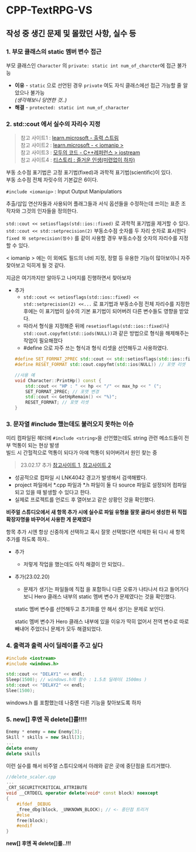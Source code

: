 # CPP-TextRPG-VS

## 작성 중 생긴 문제 및 몰랐던 사항, 실수 등
### 1. 부모 클래스의 static 멤버 변수 접근
부모 클래스인 `Character` 의 `private: static int num_of_charcter`에 접근 불가능
- **이유** - `static` 으로 선언된 경우 `private` 여도 자식 클래스에선 접근 가능할 줄 알았으나 불가능  
_(생각해보니 당연한 것..)_
- **해결** - `protected: static int num_of_character`

### 2. std::cout 에서 실수의 자리수 지정
> 참고 사이트1 : [learn.microsoft - 출력 스트림](https://learn.microsoft.com/ko-kr/cpp/standard-library/ios-functions?view=msvc-170#fixed)  
참고 사이트2 : [learn.microsoft - < iomanip >](https://learn.microsoft.com/ko-kr/cpp/standard-library/iomanip?view=msvc-170)  
참고 사이트3 : [모두의 코드 - C++레퍼런스 > iostream](https://modoocode.com/143)  
참고 사이트4 : [티스토리 : 즐거운 인생(미련없이 하자)](https://doitnow-man.tistory.com/234)

부동 소수점 표기법은 고정 표기법(fixed)과 과학적 표기법(scientific)이 있다.  
부동 소수점 전체 자릿수의 기본값은 6이다.

`#include <iomanip>` : Input Output Manipulatiors

추출/삽입 연산자들과 사용되어 플래그들과 서식 옵션들을 수정하는데 쓰이는 표준 조작자와 그것의 인자들을 정의한다.

`std::cout << setiosflags(std::ios::fixed)` 로 과학적 표기법을 제거할 수 있다.  
`std::cout << std::setprecision(2)` 부동소수점 숫자를  두 자리 숫자로 표시한다  
`fixed 와 setprecision(정수)` 를 같이 사용할 경우 부동소수점 숫자의 자리수를 지정할 수 있다.

< iomanip > 에는 이 외에도 필드의 너비 지정, 정렬 등 유용한 기능이 많아보이니 자주 찾아보고 익히게 될 것 같다.

지금은 여기까지만 알아두고 나머지를 진행하면서 찾아보자

- 추가
    - `std::cout << setiosflags(std::ios::fixed) << std::setprecision(2) <<...` 로 표기법과 부동소수점 전체 자리수를 지정한 후에는 이 표기법이 실수의 기본 표기법이 되어버려 다른 변수들도 영향을 받았다.
    - 따라서 형식을 지정해준 뒤에 `resetiosflags(std::ios::fixed)`나 `std::cout.copyfmt(std::iods(NULL))`과 같은 방법으로 형식을 해제해주는 작업이 필요해졌다
    - #define 으로 자주 쓰는 형식과 형식 리셋을 선언해두고 사용하였다.
    ```cpp
    #define SET_FORMAT_2PREC std::cout << std::setiosflags(std::ios::fixed) << std::setprecision(2) // 소수점 2자리 포맷
    #define RESET_FORMAT std::cout.copyfmt(std::ios(NULL)) // 포맷 리셋

    //사용 예
    void Character::PrintHp() const {
        std::cout << "HP : " << hp << "/" << max_hp << " (";
        SET_FORMAT_2PREC; // 포맷 변경
        std::cout << GetHpRemain() << "%)";
        RESET_FORMAT; // 포맷 리셋 
    }
    ```

### 3. 문자열 #include 했는데도 불러오지 못하는 이슈
미리 컴파일된 헤더에 `#include <string>`을 선언했는데도 string 관련 메소드들이 전부 먹통이 되는 현상 발생  
빌드 시 간헐적으로 먹통이 되다가 아얘 먹통이 되어버려서 원인 찾는 중  
> 23.02.17 추가 [참고사이트 1](https://dh8607.tistory.com/191), [참고사이트 2](http://stackoverflow.com/questions/3695174/visual-studio-2010s-strange-warning-lnk4042)

- 성공적으로 컴파일 시 LNK4042 경고가 발생해서 검색해봤다.
- project 파일에서 *.cpp 파일과 *.h 파일이 둘 다 source 파일로 설정되어 컴파일되고 있을 때 발생할 수 있다고 한다.
- 실제로 프로젝트를 언로드 후 열어보고 같은 상황인 것을 확인했다.

**비주얼 스튜디오에서 새 항목 추가 시에 실수로 파일 유형을 잘못 골라서 생성한 뒤 직접 확장자명을 바꾸어서 사용한 게 문제였다**

항목 추가 시엔 항상 신중하게 선택하고 혹시 잘못 선택했다면 삭제한 뒤 다시 새 항목 추가를 하도록 하자..

- 추가
    - 저렇게 작업을 했는데도 아직 해결이 안 되었다..

- 추가(23.02.20)
    - 문제가 생기는 파일들에 직접 <string>을 포함하니 다른 오류가 나타나서 타고 들어가다보니
    Hero 클래스 내부의 static 멤버 변수가 문제였다는 것을 확인했다.

    static 멤버 변수를 선언해두고 초기화를 안 해서 생기는 문제로 보인다.

    static 멤버 변수가 Hero 클래스 내부에 있을 이유가 딱히 없어서 전역 변수로 따로 빼내어 주었더니 문제가 모두 해결되었다.


### 4. 출력과 출력 사이 딜레이를 주고 싶다
```cpp
#include <iostream>
#include <windows.h>

std::cout << "DELAY1" << endl;
Sleep(1500); // windows.h의 함수 : 1.5초 딜레이( 1500ms )
std::cout << "DELAY2" << endl;
Slee(1500);
```
windows.h 를 포함했는데 나중엔 다른 기능을 찾아보도록 하자


### 5. new[] 후엔 꼭 delete[]를!!!!
```cpp
Enemy * enemy = new Enemy[3];
Skill * skills = new Skill[3];
...
delete enemy
delete skills
```
이런 실수를 해서 비주얼 스튜디오에서 아래와 같은 곳에 중단점을 트리거했다.
```cpp
//delete_scaler.cpp 
...
_CRT_SECURITYCRITICAL_ATTRIBUTE
void __CRTDECL operator delete(void* const block) noexcept
{
    #ifdef _DEBUG
    _free_dbg(block, _UNKNOWN_BLOCK); // <- 중단점 트리거
    #else 
    free(block);
    #endif
}
```
**new[] 후엔 꼭 delete[]를..!!!**
